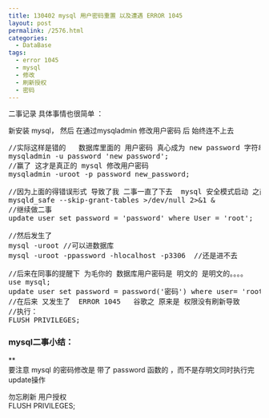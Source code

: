 ```yaml
---
title: 130402 mysql 用户密码重置 以及遭遇 ERROR 1045
layout: post
permalink: /2576.html
categories:
  - DataBase
tags:
  - error 1045
  - mysql
  - 修改
  - 刷新授权
  - 密码
---
```

二事记录 具体事情也很简单 ：

新安装 mysql， 然后 在通过mysqladmin 修改用户密码 后 始终连不上去

<pre lang="mysql">//实际这样是错的   数据库里面的 用户密码 真心成为 new password 字符串了
mysqladmin -u password 'new password';
//赢了 这才是真正的 mysql 修改用户密码
mysqladmin -uroot -p password new_password;

//因为上面的得错误形式 导致了我 二事一直了下去  mysql 安全模式启动 之前吧 mysql关掉
mysqld_safe --skip-grant-tables >/dev/null 2>&#038;1 &#038;
//继续做二事
update user set password = 'password' where User = 'root';

//然后发生了  
mysql -uroot //可以进数据库
mysql -uroot -ppassword -hlocalhost -p3306  //还是进不去

//后来在同事的提醒下 为毛你的 数据库用户密码是 明文的 是明文的。。。。
use mysql;
update user set password = password('密码') where user= 'root';
//在后来 又发生了  ERROR 1045   谷歌之 原来是 权限没有刷新导致
//执行：
FLUSH PRIVILEGES;
</pre>

### mysql二事小结：

**  
要注意 mysql 的密码修改是 带了 password 函数的 ，而不是存明文同时执行完update操作</p> 
勿忘刷新 用户授权  
FLUSH PRIVILEGES;</strong>